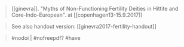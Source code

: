 > [[ginevra]]. "Myths of Non-Functioning Fertility Deities in Hittite and Core-Indo-European". at [[copenhagen13-15.9.2017]]

> See also handout version: [[ginevra2017-fertility-handout]]

> #nodoi | #nofreepdf?
> #have 

